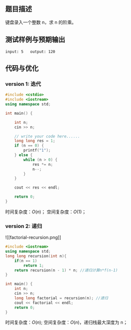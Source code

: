 ## 题目描述
键盘录入一个整数 n，求 n 的阶乘。

## 测试样例与预期输出
```
input: 5   output: 120
```

## 代码与优化
### version 1: 迭代
```cpp
#include <cstdio>
#include <iostream>
using namespace std;

int main() {

    int n;
    cin >> n;

    // write your code here......
    long long res = 1;
    if (n == 0) {
        printf("1");
    } else {
        while (n > 0) {
            res *= n;
            n--;
        }
    }

    cout << res << endl;

    return 0;
}
```

时间复杂度：$O(n)$；
空间复杂度：$O(1)$；

### version 2: 递归

![[factorial-recursion.png]]

```cpp
#include <iostream>
using namespace std;
long long recursion(int n){
    if(n == 1)
        return 1;
    return recursion(n - 1) * n; //递归计算n*f(n-1)
}

int main() {
	int n;
	cin >> n;
    long long factorial = recursion(n); //递归
	cout << factorial << endl;
	return 0;
}

```

时间复杂度：$O(n)$;
空间复杂度：$O(n)$，递归栈最大深度为 n；